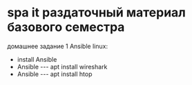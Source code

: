 # spa it раздаточный материал базового семестра
домашнее задание 1
Ansible linux:
- install Ansible
- Ansible --- apt install wireshark
- Ansible --- apt install htop

